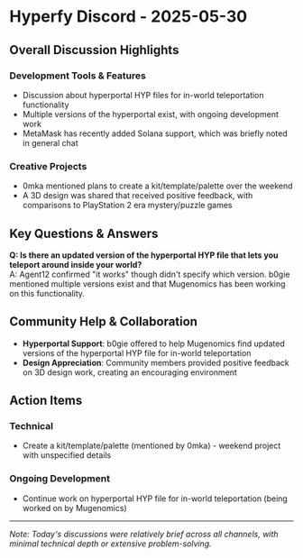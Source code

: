 # Hyperfy Discord - 2025-05-30

## Overall Discussion Highlights

### Development Tools & Features
- Discussion about hyperportal HYP files for in-world teleportation functionality
- Multiple versions of the hyperportal exist, with ongoing development work
- MetaMask has recently added Solana support, which was briefly noted in general chat

### Creative Projects
- 0mka mentioned plans to create a kit/template/palette over the weekend
- A 3D design was shared that received positive feedback, with comparisons to PlayStation 2 era mystery/puzzle games

## Key Questions & Answers

**Q: Is there an updated version of the hyperportal HYP file that lets you teleport around inside your world?**  
A: Agent12 confirmed "it works" though didn't specify which version. b0gie mentioned multiple versions exist and that Mugenomics has been working on this functionality.

## Community Help & Collaboration

- **Hyperportal Support**: b0gie offered to help Mugenomics find updated versions of the hyperportal HYP file for in-world teleportation
- **Design Appreciation**: Community members provided positive feedback on 3D design work, creating an encouraging environment

## Action Items

### Technical
- Create a kit/template/palette (mentioned by 0mka) - weekend project with unspecified details

### Ongoing Development
- Continue work on hyperportal HYP file for in-world teleportation (being worked on by Mugenomics)

---

*Note: Today's discussions were relatively brief across all channels, with minimal technical depth or extensive problem-solving.*